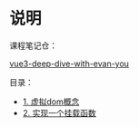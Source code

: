 # 说明

课程笔记仓：

[vue3-deep-dive-with-evan-you](https://www.vuemastery.com/courses/vue3-deep-dive-with-evan-you/virtual-dom-and-render-functions)

目录：

- [1. 虚拟dom概念](./1.virtual-dom.md)
- [2. 实现一个挂载函数](./2.mout-function.md)
